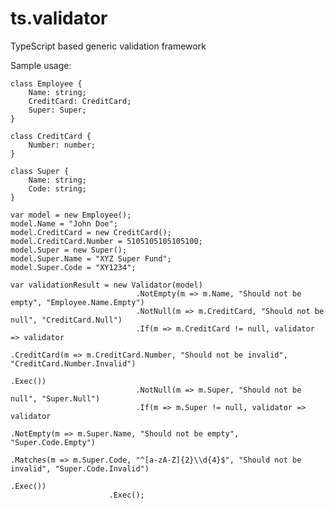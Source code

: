 # ts.validator

TypeScript based generic validation framework

Sample usage:

    class Employee {
        Name: string;
        CreditCard: CreditCard;
        Super: Super;
    }

    class CreditCard {
        Number: number;
    }

    class Super {
        Name: string;
        Code: string;
    }

    var model = new Employee();
    model.Name = "John Doe";
    model.CreditCard = new CreditCard();
    model.CreditCard.Number = 5105105105105100;
    model.Super = new Super();
    model.Super.Name = "XYZ Super Fund";
    model.Super.Code = "XY1234";

    var validationResult = new Validator(model)                              
                                .NotEmpty(m => m.Name, "Should not be empty", "Employee.Name.Empty")
                                .NotNull(m => m.CreditCard, "Should not be null", "CreditCard.Null")
                                .If(m => m.CreditCard != null, validator => validator
                                                                                .CreditCard(m => m.CreditCard.Number, "Should not be invalid", "CreditCard.Number.Invalid")
                                                                            .Exec())
                                .NotNull(m => m.Super, "Should not be null", "Super.Null")
                                .If(m => m.Super != null, validator => validator
                                                                            .NotEmpty(m => m.Super.Name, "Should not be empty", "Super.Code.Empty")
                                                                            .Matches(m => m.Super.Code, "^[a-zA-Z]{2}\\d{4}$", "Should not be invalid", "Super.Code.Invalid")
                                                                        .Exec())
                          .Exec();